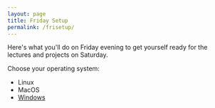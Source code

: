 ```yaml
---
layout: page
title: Friday Setup
permalink: /frisetup/
---
```


Here's what you'll do on Friday evening to get yourself ready for the lectures and projects on Saturday.

Choose your operating system:

* Linux
* MacOS
* [Windows](/frisetupwindows)